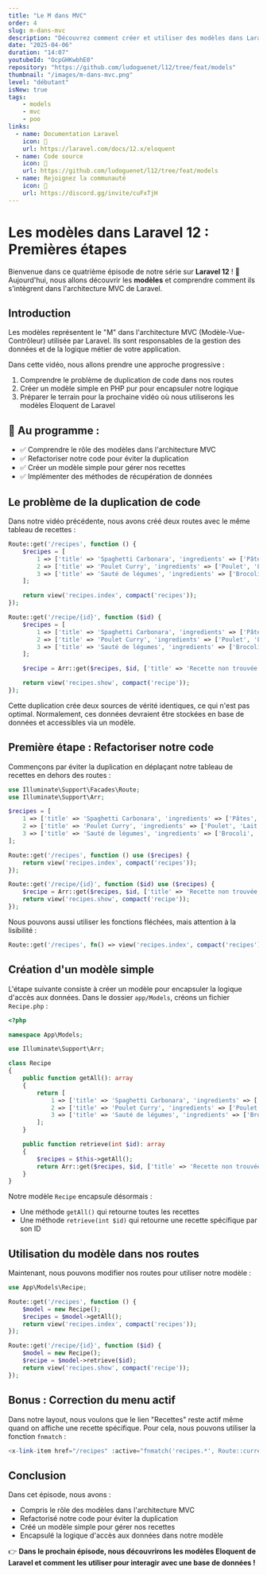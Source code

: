 ```yaml
---
title: "Le M dans MVC"
order: 4
slug: m-dans-mvc
description: "Découvrez comment créer et utiliser des modèles dans Laravel 12 pour gérer la logique métier et encapsuler l'accès aux données de votre application."
date: "2025-04-06"
duration: "14:07"
youtubeId: "OcpGHKwbhE0"
repository: "https://github.com/ludoguenet/l12/tree/feat/models"
thumbnail: "/images/m-dans-mvc.png"
level: "débutant"
isNew: true
tags:
    - models
    - mvc
    - poo
links:
  - name: Documentation Laravel
    icon: 📝
    url: https://laravel.com/docs/12.x/eloquent
  - name: Code source
    icon: 📎
    url: https://github.com/ludoguenet/l12/tree/feat/models
  - name: Rejoignez la communauté
    icon: 🤝
    url: https://discord.gg/invite/cuFxTjH
---
```


# Les modèles dans Laravel 12 : Premières étapes

Bienvenue dans ce quatrième épisode de notre série sur **Laravel 12** ! 🚀 Aujourd'hui, nous allons découvrir les **modèles** et comprendre comment ils s'intègrent dans l'architecture MVC de Laravel.

## Introduction

Les modèles représentent le "M" dans l'architecture MVC (Modèle-Vue-Contrôleur) utilisée par Laravel. Ils sont responsables de la gestion des données et de la logique métier de votre application.

Dans cette vidéo, nous allons prendre une approche progressive :
1. Comprendre le problème de duplication de code dans nos routes
2. Créer un modèle simple en PHP pur pour encapsuler notre logique
3. Préparer le terrain pour la prochaine vidéo où nous utiliserons les modèles Eloquent de Laravel

## 📌 Au programme :

- ✅ Comprendre le rôle des modèles dans l'architecture MVC
- ✅ Refactoriser notre code pour éviter la duplication
- ✅ Créer un modèle simple pour gérer nos recettes
- ✅ Implémenter des méthodes de récupération de données

## Le problème de la duplication de code

Dans notre vidéo précédente, nous avons créé deux routes avec le même tableau de recettes :

```php
Route::get('/recipes', function () {
    $recipes = [
        1 => ['title' => 'Spaghetti Carbonara', 'ingredients' => ['Pâtes', 'Oeufs', 'Fromage', 'Lardons']],
        2 => ['title' => 'Poulet Curry', 'ingredients' => ['Poulet', 'Lait de coco', 'Curry']],
        3 => ['title' => 'Sauté de légumes', 'ingredients' => ['Brocoli', 'Carottes', 'Sauce soja', 'Ail']]
    ];

    return view('recipes.index', compact('recipes'));
});

Route::get('/recipe/{id}', function ($id) {
    $recipes = [
        1 => ['title' => 'Spaghetti Carbonara', 'ingredients' => ['Pâtes', 'Oeufs', 'Fromage', 'Lardons']],
        2 => ['title' => 'Poulet Curry', 'ingredients' => ['Poulet', 'Lait de coco', 'Curry']],
        3 => ['title' => 'Sauté de légumes', 'ingredients' => ['Brocoli', 'Carottes', 'Sauce soja', 'Ail']]
    ];

    $recipe = Arr::get($recipes, $id, ['title' => 'Recette non trouvée', 'ingredients' => []]);

    return view('recipes.show', compact('recipe'));
});
```

Cette duplication crée deux sources de vérité identiques, ce qui n'est pas optimal. Normalement, ces données devraient être stockées en base de données et accessibles via un modèle.

## Première étape : Refactoriser notre code

Commençons par éviter la duplication en déplaçant notre tableau de recettes en dehors des routes :

```php
use Illuminate\Support\Facades\Route;
use Illuminate\Support\Arr;

$recipes = [
    1 => ['title' => 'Spaghetti Carbonara', 'ingredients' => ['Pâtes', 'Oeufs', 'Fromage', 'Lardons']],
    2 => ['title' => 'Poulet Curry', 'ingredients' => ['Poulet', 'Lait de coco', 'Curry']],
    3 => ['title' => 'Sauté de légumes', 'ingredients' => ['Brocoli', 'Carottes', 'Sauce soja', 'Ail']]
];

Route::get('/recipes', function () use ($recipes) {
    return view('recipes.index', compact('recipes'));
});

Route::get('/recipe/{id}', function ($id) use ($recipes) {
    $recipe = Arr::get($recipes, $id, ['title' => 'Recette non trouvée', 'ingredients' => []]);
    return view('recipes.show', compact('recipe'));
});
```

Nous pouvons aussi utiliser les fonctions fléchées, mais attention à la lisibilité :

```php
Route::get('/recipes', fn() => view('recipes.index', compact('recipes')));
```

## Création d'un modèle simple

L'étape suivante consiste à créer un modèle pour encapsuler la logique d'accès aux données. Dans le dossier `app/Models`, créons un fichier `Recipe.php` :

```php
<?php

namespace App\Models;

use Illuminate\Support\Arr;

class Recipe
{
    public function getAll(): array
    {
        return [
            1 => ['title' => 'Spaghetti Carbonara', 'ingredients' => ['Pâtes', 'Oeufs', 'Fromage', 'Lardons']],
            2 => ['title' => 'Poulet Curry', 'ingredients' => ['Poulet', 'Lait de coco', 'Curry']],
            3 => ['title' => 'Sauté de légumes', 'ingredients' => ['Brocoli', 'Carottes', 'Sauce soja', 'Ail']]
        ];
    }

    public function retrieve(int $id): array
    {
        $recipes = $this->getAll();
        return Arr::get($recipes, $id, ['title' => 'Recette non trouvée', 'ingredients' => []]);
    }
}
```

Notre modèle `Recipe` encapsule désormais :
- Une méthode `getAll()` qui retourne toutes les recettes
- Une méthode `retrieve(int $id)` qui retourne une recette spécifique par son ID

## Utilisation du modèle dans nos routes

Maintenant, nous pouvons modifier nos routes pour utiliser notre modèle :

```php
use App\Models\Recipe;

Route::get('/recipes', function () {
    $model = new Recipe();
    $recipes = $model->getAll();
    return view('recipes.index', compact('recipes'));
});

Route::get('/recipe/{id}', function ($id) {
    $model = new Recipe();
    $recipe = $model->retrieve($id);
    return view('recipes.show', compact('recipe'));
});
```

## Bonus : Correction du menu actif

Dans notre layout, nous voulons que le lien "Recettes" reste actif même quand on affiche une recette spécifique. Pour cela, nous pouvons utiliser la fonction `fnmatch` :

```php
<x-link-item href="/recipes" :active="fnmatch('recipes.*', Route::currentRouteName()) ? true : false">Recipes</x-link-item>
```

## Conclusion

Dans cet épisode, nous avons :
- Compris le rôle des modèles dans l'architecture MVC
- Refactorisé notre code pour éviter la duplication
- Créé un modèle simple pour gérer nos recettes
- Encapsulé la logique d'accès aux données dans notre modèle

👉 **Dans le prochain épisode, nous découvrirons les modèles Eloquent de Laravel et comment les utiliser pour interagir avec une base de données !**
